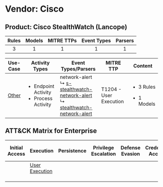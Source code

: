 Vendor: Cisco
=============
Product: Cisco StealthWatch (Lancope)
-------------------------------------
| Rules | Models | MITRE TTPs | Event Types | Parsers |
|:-----:|:------:|:----------:|:-----------:|:-------:|
|   3   |   1    |     1      |      1      |    1    |

|               Use-Case                | Activity Types                                               | Event Types/Parsers                                                                                                                                                                                          | MITRE TTP                  | Content                                             |
|:-------------------------------------:| ------------------------------------------------------------ | ------------------------------------------------------------------------------------------------------------------------------------------------------------------------------------------------------------ | -------------------------- | --------------------------------------------------- |
| [Other](../UseCases/usecase_other.md) | <ul><li>Endpoint Activity</li><li>Process Activity</li></ul> |  network-alert<br> ↳ [s-stealthwatch-network-alert](../Parsers/parserContent_s-stealthwatch-network-alert.md)<br> ↳ [stealthwatch-network-alert](../Parsers/parserContent_stealthwatch-network-alert.md)<br> | T1204 - User Execution<br> | <ul><li>3 Rules</li></ul><ul><li>1 Models</li></ul> |

ATT&CK Matrix for Enterprise
----------------------------
| Initial Access | Execution                                                           | Persistence | Privilege Escalation | Defense Evasion | Credential Access | Discovery | Lateral Movement | Collection | Command and Control | Exfiltration | Impact |
| -------------- | ------------------------------------------------------------------- | ----------- | -------------------- | --------------- | ----------------- | --------- | ---------------- | ---------- | ------------------- | ------------ | ------ |
|                | [User Execution](https://attack.mitre.org/techniques/T1204)<br><br> |             |                      |                 |                   |           |                  |            |                     |              |        |